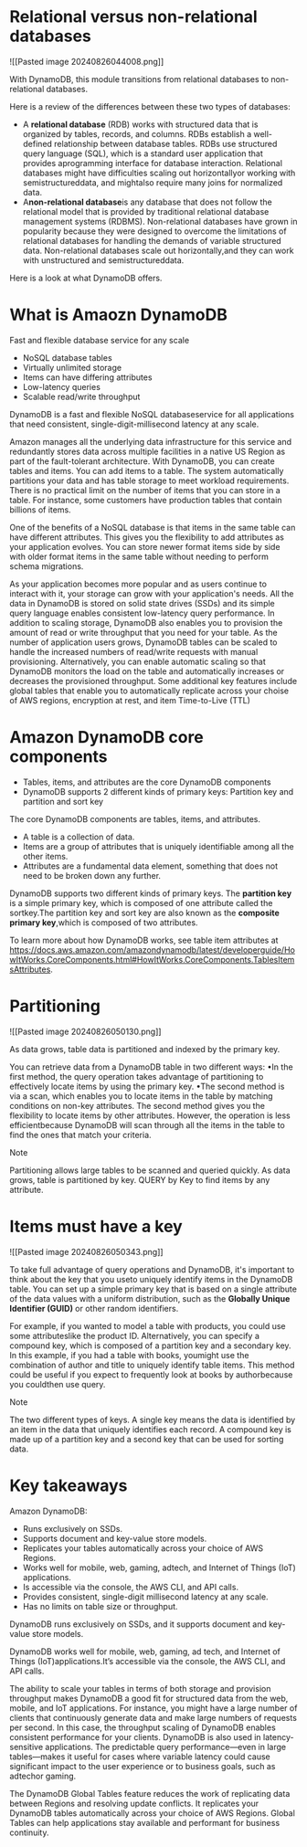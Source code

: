 # Relational versus non-relational databases

![[Pasted image 20240826044008.png]]

With DynamoDB, this module transitions from relational databases to non-relational databases. 

Here is a review of the differences between these two types of databases:
- A **relational database** (RDB) works with structured data that is organized by tables, records, and columns. RDBs establish a well-defined relationship between database tables. RDBs use structured query language (SQL), which is a standard user application that provides aprogramming interface for database interaction. Relational databases might have difficulties scaling out horizontallyor working with semistructureddata, and mightalso require many joins for normalized data.
- A**non-relational database**is any database that does not follow the relational model that is provided by traditional relational database management systems (RDBMS). Non-relational databases have grown in popularity because they were designed to overcome the limitations of relational databases for handling the demands of variable structured data. Non-relational databases scale out horizontally,and they can work with unstructured and semistructureddata.

Here is a look at what DynamoDB offers.

# What is Amaozn DynamoDB

Fast and flexible database service for any scale

- NoSQL database tables
- Virtually unlimited storage
- Items can have differing attributes
- Low-latency queries
- Scalable read/write throughput

DynamoDB is a fast and flexible NoSQL databaseservice for all applications that need consistent, single-digit-millisecond latency at any scale. 

Amazon manages all the underlying data infrastructure for this service and redundantly stores data across multiple facilities in a native US Region as part of the fault-tolerant architecture. With DynamoDB, you can create tables and items. You can add items to a table. The system automatically partitions your data and has table storage to meet workload requirements. There is no practical limit on the number of items that you can store in a table. For instance, some customers have production tables that contain billions of items. 

One of the benefits of a NoSQL database is that items in the same table can have different attributes. This gives you the flexibility to add attributes as your application evolves. You can store newer format items side by side with older format items in the same table without needing to perform schema migrations.

As your application becomes more popular and as users continue to interact with it, your storage can grow with your application's needs. All the data in DynamoDB is stored on solid state drives (SSDs) and its simple query language enables consistent low-latency query performance. In addition to scaling storage, DynamoDB also enables you to provision the amount of read or write throughput that you need for your table. As the number of application users grows, DynamoDB tables can be scaled to handle the increased numbers of read/write requests with manual provisioning. Alternatively, you can enable automatic scaling so that DynamoDB monitors the load on the table and automatically increases or decreases the provisioned throughput. Some additional key features include global tables that enable you to automatically replicate across your choise of AWS regions, encryption at rest, and item Time-to-Live (TTL)

# Amazon DynamoDB core components

- Tables, items, and attributes are the core DynamoDB components
- DynamoDB supports 2 different kinds of primary keys: Partition key and partition and sort key

The core DynamoDB components are tables, items, and attributes.
- A table is a collection of data.
- Items are a group of attributes that is uniquely identifiable among all the other items.
- Attributes are a fundamental data element, something that does not need to be broken down any further.

DynamoDB supports two different kinds of primary keys. The **partition key** is a simple primary key, which is composed of one attribute called the sortkey.The partition key and sort key are also known as the **composite primary key**,which is composed of two attributes.

To learn more about how DynamoDB works, see table item attributes at https://docs.aws.amazon.com/amazondynamodb/latest/developerguide/HowItWorks.CoreComponents.html#HowItWorks.CoreComponents.TablesItemsAttributes.

# Partitioning

![[Pasted image 20240826050130.png]]

As data grows, table data is partitioned and indexed by the primary key. 

You can retrieve data from a DynamoDB table in two different ways:
•In the first method, the query operation takes advantage of partitioning to effectively locate items by using the primary key. 
•The second method is via a scan, which enables you to locate items in the table by matching conditions on non-key attributes. The second method gives you the flexibility to locate items by other attributes. However, the operation is less efficientbecause DynamoDB will scan through all the items in the table to find the ones that match your criteria.

> [!NOTE]
> Partitioning allows large tables to be scanned and queried quickly. As data grows, table is partitioned by key. QUERY by Key to find items by any attribute. 

# Items must have a key

![[Pasted image 20240826050343.png]]

To take full advantage of query operations and DynamoDB, it's important to think about the key that you useto uniquely identify items in the DynamoDB table. You can set up a simple primary key that is based on a single attribute of the data values with a uniform distribution, such as the **Globally Unique Identifier (GUID)** or other random identifiers. 

For example, if you wanted to model a table with products, you could use some attributeslike the product ID. Alternatively, you can specify a compound key, which is composed of a partition key and a secondary key. In this example, if you had a table with books, youmight use the combination of author and title to uniquely identify table items. This method could be useful if you expect to frequently look at books by authorbecause you couldthen use query.

> [!NOTE]
> The two different types of keys. A single key means the data is identified by an item in the data that uniquely identifies each record. A compound key is made up of a partition key and a second key that can be used for sorting data. 

# Key takeaways

Amazon DynamoDB:
- Runs exclusively on SSDs.
- Supports document and key-value store models.
- Replicates your tables automatically across your choice of AWS Regions.
- Works well for mobile, web, gaming, adtech, and Internet of Things (IoT) applications.
- Is accessible via the console, the AWS CLI, and API calls.
- Provides consistent, single-digit millisecond latency at any scale.
- Has no limits on table size or throughput.

DynamoDB runs exclusively on SSDs, and it supports document and key-value store models. 

DynamoDB works well for mobile, web, gaming, ad tech, and Internet of Things (IoT)applications.It’s accessible via the console, the AWS CLI, and API calls. 

The ability to scale your tables in terms of both storage and provision throughput makes DynamoDB a good fit for structured data from the web, mobile, and IoT applications. For instance, you might have a large number of clients that continuously generate data and make large numbers of requests per second. In this case, the throughput scaling of DynamoDB enables consistent performance for your clients. DynamoDB is also used in latency-sensitive applications. The predictable query performance—even in large tables—makes it useful for cases where variable latency could cause significant impact to the user experience or to business goals, such as adtechor gaming. 

The DynamoDB Global Tables feature reduces the work of replicating data between Regions and resolving update conflicts. It replicates your DynamoDB tables automatically across your choice of AWS Regions. Global Tables can help applications stay available and performant for business continuity.
